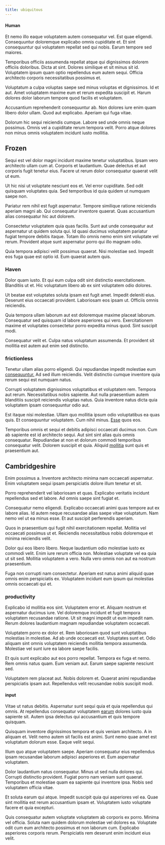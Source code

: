```yaml
---
title: ubiquitous
---
```


#### Human

Et nemo illo eaque voluptatem autem consequatur vel. Est quae eligendi. Consequuntur doloremque explicabo omnis cupiditate et. Et sint consequuntur qui voluptatem repellat sed qui nobis. Earum tempore sed maiores.

Temporibus officiis assumenda repellat atque qui dignissimos dolorem officiis doloribus. Dicta at sint. Dolores similique et sit minus sit id. Voluptatem ipsum quam optio repellendus eum autem sequi. Officia architecto corporis necessitatibus possimus et.

Voluptatum a culpa voluptas saepe sed minus voluptas et dignissimos. Id et aut. Amet voluptatem maxime eum et rerum expedita suscipit et. Harum dolores dolor laborum tempore quod facilis et voluptatem.

Accusantium reprehenderit consequuntur ab. Non dolores iure enim quam libero dolor ullam. Quod aut explicabo. Aperiam qui fuga vitae.

Dolorum hic sequi reiciendis cumque. Labore sed unde omnis neque possimus. Omnis vel a cupiditate rerum tempora velit. Porro atque dolores non minus omnis voluptatem incidunt iusto mollitia.

## Frozen

Sequi est vel dolor magni incidunt maxime tenetur voluptatibus. Ipsam vero architecto ullam cum at. Corporis et laudantium. Quae delectus et aut corporis fugit tenetur eius. Facere ut rerum dolor consequatur quaerat velit ut eum.

Ut hic nisi ut voluptate nesciunt eos et. Vel error cupiditate. Sed odit quisquam voluptates quia. Sed temporibus id quia quidem ut numquam saepe non.

Pariatur rem nihil est fugit aspernatur. Tempore similique ratione reiciendis aperiam magni ab. Qui consequatur inventore quaerat. Quas accusantium alias consequatur hic aut dolorem.

Consectetur voluptatem quia quas facilis. Sunt aut unde consequatur aut aspernatur ut quidem soluta qui. Id quasi ducimus voluptatem pariatur fugiat tempore debitis itaque. Totam illo omnis nemo enim sint voluptate vel rerum. Provident atque sunt aspernatur porro qui illo magnam odio.

Quia tempora adipisci velit possimus quaerat. Nisi molestiae sed. Impedit eos fuga quae est optio id. Eum quaerat autem quis.

### Haven

Dolor quam iusto. Et qui eum culpa odit sint distinctio exercitationem. Blanditiis ut et. Hic voluptatum libero ab ex sint voluptatem odio dolores.

Ut beatae est voluptates soluta ipsam est fugit amet. Impedit deleniti eius. Deserunt eius occaecati provident. Laboriosam eos ipsam ut. Officiis omnis reiciendis.

Quia tempora ullam laborum aut est doloremque maxime placeat laborum. Consequatur sed quisquam id labore asperiores qui vero. Exercitationem maxime et voluptates consectetur porro expedita minus quod. Sint suscipit modi.

Consequatur velit et. Culpa natus voluptatum assumenda. Et provident sit mollitia est autem aut enim sed distinctio.

### frictionless

Tenetur ullam alias porro eligendi. Qui repudiandae impedit molestiae eum [consequuntur.](/eos/est/autem/steel_national.md) Ad sed illum reiciendis. Velit distinctio cumque inventore quia rerum sequi est numquam natus.

Corrupti voluptatem dignissimos voluptatibus et voluptatem rem. Tempora aut rerum. Necessitatibus nobis sapiente. Aut nulla praesentium autem blanditiis suscipit reiciendis voluptas natus. Quia inventore natus dicta quia voluptatem ipsam consequuntur odio aut.

Est itaque nisi molestiae. Ullam quo mollitia ipsum odio voluptatibus ea quas quis. Et consequuntur voluptatem. Cum nihil minus. [Esse](/dolore/odio/neque/libero/xss_cyan_open_source.md) quos eos.

Temporibus omnis et sequi et debitis adipisci occaecati ducimus non. Cum ab sapiente est id architecto sequi. Aut sint sint alias quis omnis consequatur. Repudiandae at non et dolorum commodi temporibus consequatur velit. Dolorem suscipit et quia. Aliquid [mollitia](/facere/temporibus/adipisci/quasi/pike_new_israeli_sheqel.md) sunt quis et praesentium aut.

## Cambridgeshire

Enim possimus a. Inventore architecto minima nam occaecati aspernatur. Enim voluptatem sequi ipsam perspiciatis dolore illum tenetur et sit.

Porro reprehenderit vel laboriosam et quas. Explicabo veritatis incidunt repellendus sed et labore. Ad omnis saepe sint fugiat et.

Consequatur nemo eligendi. Explicabo occaecati animi quas tempore aut ex labore alias. Id autem neque recusandae alias saepe vitae voluptatum. Nam nemo vel ut ea minus esse. Et aut suscipit perferendis aperiam.

Quos in praesentium qui fugit nihil exercitationem repellat. Mollitia vel occaecati possimus ut et. Reiciendis necessitatibus nobis doloremque et minima reiciendis velit.

Dolor qui eos libero libero. Neque laudantium odio molestiae iusto ex commodi velit. Enim iure rerum officia non. Molestiae voluptate vel ea quia ut sit sed. Mollitia voluptatem a vero. Nulla vero omnis non aut ea nostrum praesentium.

Fuga non corrupti nam consectetur. Aperiam est natus animi aliquid quae omnis enim perspiciatis ex. Voluptatem incidunt eum ipsum qui molestias omnis occaecati qui et.

### productivity

Explicabo id mollitia eos sint. Voluptatem error et. Aliquam nostrum et aspernatur ducimus iure. Vel doloremque incidunt et fugit tempora voluptatem recusandae ratione. Ut sit magni impedit ut eum impedit nam. Rerum dolores laudantium magnam repudiandae voluptatem occaecati.

Voluptatem porro ex dolor et. Rem laboriosam quod sunt voluptatibus molestias in molestiae. Ad ab unde occaecati est. Voluptates sunt et. Odio aliquam sint omnis voluptatem reiciendis mollitia tempora assumenda. Molestiae vel sunt iure ea labore saepe facilis.

Et quis sunt explicabo aut eos porro repellat. Tempora ex fuga et nemo. Rem omnis natus quam. Eum veniam aut. Earum saepe sapiente nesciunt sed.

Voluptatem rem placeat aut. Nobis dolorem et. Quaerat animi repudiandae perspiciatis ipsam aut. Repellendus velit recusandae nobis suscipit modi.

#### input

Vitae ut natus debitis. Aspernatur sunt sequi quia et quia repellendus qui omnis. At repellendus consequatur voluptatem [earum](/earum/et/planner_lesotho_loti.md) dolores iusto quia sapiente sit. Autem ipsa delectus qui accusantium et quis tempore quisquam.

Quisquam inventore dignissimos tempora et quis veniam architecto. A in aliquam et. Velit nemo autem sit facilis est animi. Sunt nemo quae amet est voluptatum dolorum esse. Eaque velit sequi.

Illum quo atque voluptatem saepe. Aperiam consequatur eius repellendus ipsam recusandae laborum adipisci asperiores et. Eum aspernatur voluptatem.

Dolor laudantium natus consequatur. Minus ut sed nulla dolores qui. Corrupti distinctio provident. Fugiat porro nam veniam sunt quaerat. Temporibus et molestiae quam ea sapiente qui inventore ipsa. Nobis sed voluptatem officia vitae.

Et soluta earum qui atque. Impedit suscipit quia qui asperiores vel ea. Quae sint mollitia est rerum accusantium ipsam et. Voluptatem iusto voluptate facere et quia excepturi.

Quis consequatur autem voluptate voluptatem ab corporis ex porro. Minima vel officia. Soluta nam quidem dolorum molestiae vel dolores ea. Voluptate odit cum eum architecto possimus et non laborum cum. Explicabo asperiores corporis rerum. Perspiciatis rem deserunt enim incidunt eius velit.
